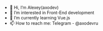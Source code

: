 - 👋 Hi, I’m Alexey(axodev)
- 👀 I’m interested in Front-End development
- 🌱 I’m currently learning Vue.js
- 📫 How to reach me: Telegram - @axodevru
